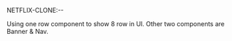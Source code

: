 NETFLIX-CLONE:--

Using one row component to show 8 row in UI. Other two components are Banner & Nav. 

